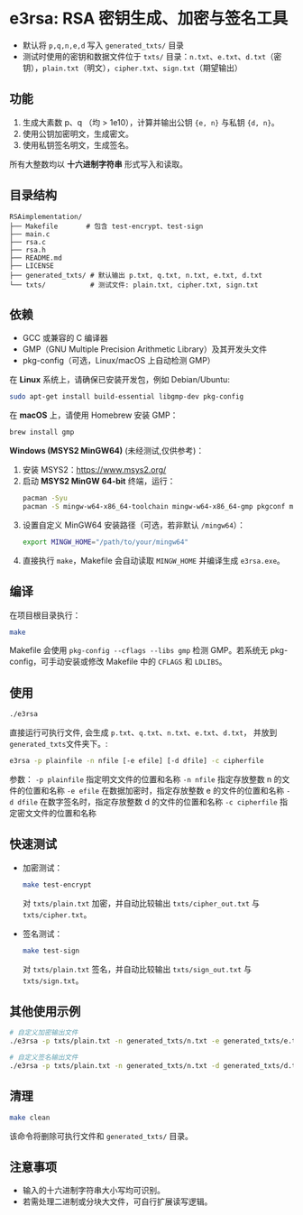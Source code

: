 # e3rsa: RSA 密钥生成、加密与签名工具

- 默认将 `p,q,n,e,d` 写入 `generated_txts/` 目录
- 测试时使用的密钥和数据文件位于 `txts/` 目录：`n.txt`、`e.txt`、`d.txt`（密钥），`plain.txt`（明文），`cipher.txt`、`sign.txt`（期望输出）

## 功能

1. 生成大素数 p、q （均 > 1e10），计算并输出公钥 `{e, n}` 与私钥 `{d, n}`。
2. 使用公钥加密明文，生成密文。
3. 使用私钥签名明文，生成签名。

所有大整数均以 **十六进制字符串** 形式写入和读取。

## 目录结构

```
RSAimplementation/
├── Makefile       # 包含 test-encrypt、test-sign
├── main.c
├── rsa.c
├── rsa.h
├── README.md
├── LICENSE
├── generated_txts/ # 默认输出 p.txt, q.txt, n.txt, e.txt, d.txt
└── txts/           # 测试文件: plain.txt, cipher.txt, sign.txt
```

## 依赖

- GCC 或兼容的 C 编译器
- GMP（GNU Multiple Precision Arithmetic Library）及其开发头文件
- pkg-config（可选，Linux/macOS 上自动检测 GMP）

在 **Linux** 系统上，请确保已安装开发包，例如 Debian/Ubuntu:
```bash
sudo apt-get install build-essential libgmp-dev pkg-config
```

在 **macOS** 上，请使用 Homebrew 安装 GMP：
```bash
brew install gmp
```

**Windows (MSYS2 MinGW64)** (未经测试,仅供参考)：
  1. 安装 MSYS2：https://www.msys2.org/
  2. 启动 **MSYS2 MinGW 64-bit** 终端，运行：
     ```bash
     pacman -Syu
     pacman -S mingw-w64-x86_64-toolchain mingw-w64-x86_64-gmp pkgconf mingw-w64-x86_64-make
     ```
  3. 设置自定义 MinGW64 安装路径（可选，若非默认 `/mingw64`）：
     ```bash
     export MINGW_HOME="/path/to/your/mingw64"
     ```
  4. 直接执行 `make`，Makefile 会自动读取 `MINGW_HOME` 并编译生成 `e3rsa.exe`。

## 编译

在项目根目录执行：

```bash
make
```

Makefile 会使用 `pkg-config --cflags --libs gmp` 检测 GMP。若系统无 pkg-config，可手动安装或修改 Makefile 中的 `CFLAGS` 和 `LDLIBS`。

## 使用

```bash
./e3rsa
```
直接运行可执行文件, 会生成 `p.txt`、`q.txt`、`n.txt`、`e.txt`、`d.txt`， 并放到 `generated_txts`文件夹下。:  

```bash
e3rsa -p plainfile -n nfile [-e efile] [-d dfile] -c cipherfile
```
参数：
`-p plainfile` 指定明文文件的位置和名称
`-n nfile` 指定存放整数 n 的文件的位置和名称
`-e efile` 在数据加密时，指定存放整数 e 的文件的位置和名称
`-d dfile` 在数字签名时，指定存放整数 d 的文件的位置和名称
`-c cipherfile` 指定密文文件的位置和名称

## 快速测试

- 加密测试：

  ```bash
  make test-encrypt
  ```
  对 `txts/plain.txt` 加密，并自动比较输出 `txts/cipher_out.txt` 与 `txts/cipher.txt`。

- 签名测试：

  ```bash
  make test-sign
  ```
  对 `txts/plain.txt` 签名，并自动比较输出 `txts/sign_out.txt` 与 `txts/sign.txt`。

## 其他使用示例

```bash
# 自定义加密输出文件
./e3rsa -p txts/plain.txt -n generated_txts/n.txt -e generated_txts/e.txt -c output_cipher.txt

# 自定义签名输出文件
./e3rsa -p txts/plain.txt -n generated_txts/n.txt -d generated_txts/d.txt -c output_sign.txt
```

## 清理

```bash
make clean
```  
该命令将删除可执行文件和 `generated_txts/` 目录。

## 注意事项

- 输入的十六进制字符串大小写均可识别。
- 若需处理二进制或分块大文件，可自行扩展读写逻辑。
